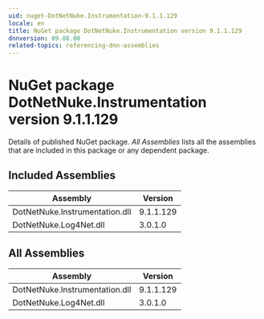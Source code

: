 ```yaml
---
uid: nuget-DotNetNuke.Instrumentation-9.1.1.129
locale: en
title: NuGet package DotNetNuke.Instrumentation version 9.1.1.129
dnnversion: 09.08.00
related-topics: referencing-dnn-assemblies
---
```


# NuGet package DotNetNuke.Instrumentation version 9.1.1.129
Details of published NuGet package.
*All Assemblies* lists all the assemblies that are included in this package or any dependent package.

## Included Assemblies

|Assembly|Version|
|---|---|
|DotNetNuke.Instrumentation.dll|9.1.1.129|
|DotNetNuke.Log4Net.dll|3.0.1.0|

## All Assemblies

|Assembly|Version|
|---|---|
|DotNetNuke.Instrumentation.dll|9.1.1.129|
|DotNetNuke.Log4Net.dll|3.0.1.0|

